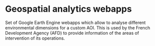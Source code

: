 # Geospatial analytics webapps
Set of Google Earth Engine webapps which allow to analyse different environmental dimensions for a custom AOI. This is used by the French Development Agency (AFD) to provide information of the areas of intervention of its operations.
